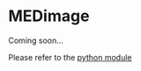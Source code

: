 # MEDimage

Coming soon...

Please refer to the [python module](https://medimage.readthedocs.io/en/latest/index.html)
